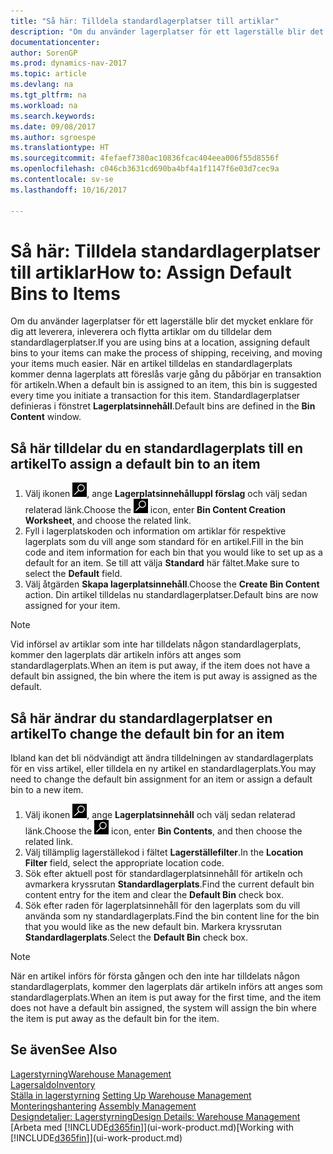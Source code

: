 ```yaml
---
title: "Så här: Tilldela standardlagerplatser till artiklar"
description: "Om du använder lagerplatser för ett lagerställe blir det mycket enklare för dig att leverera, inleverera och flytta artiklar om du tilldelar dem standardlagerplatser. När en artikel tilldelas en standardlagerplats kommer denna lagerplats att föreslås varje gång du påbörjar en transaktion för artikeln."
documentationcenter: 
author: SorenGP
ms.prod: dynamics-nav-2017
ms.topic: article
ms.devlang: na
ms.tgt_pltfrm: na
ms.workload: na
ms.search.keywords: 
ms.date: 09/08/2017
ms.author: sgroespe
ms.translationtype: HT
ms.sourcegitcommit: 4fefaef7380ac10836fcac404eea006f55d8556f
ms.openlocfilehash: c046cb3631cd690ba4bf4a1f1147f6e03d7cec9a
ms.contentlocale: sv-se
ms.lasthandoff: 10/16/2017

---
```

# <a name="how-to-assign-default-bins-to-items"></a><span data-ttu-id="9c7c4-104">Så här: Tilldela standardlagerplatser till artiklar</span><span class="sxs-lookup"><span data-stu-id="9c7c4-104">How to: Assign Default Bins to Items</span></span>
<span data-ttu-id="9c7c4-105">Om du använder lagerplatser för ett lagerställe blir det mycket enklare för dig att leverera, inleverera och flytta artiklar om du tilldelar dem standardlagerplatser.</span><span class="sxs-lookup"><span data-stu-id="9c7c4-105">If you are using bins at a location, assigning default bins to your items can make the process of shipping, receiving, and moving your items much easier.</span></span> <span data-ttu-id="9c7c4-106">När en artikel tilldelas en standardlagerplats kommer denna lagerplats att föreslås varje gång du påbörjar en transaktion för artikeln.</span><span class="sxs-lookup"><span data-stu-id="9c7c4-106">When a default bin is assigned to an item, this bin is suggested every time you initiate a transaction for this item.</span></span> <span data-ttu-id="9c7c4-107">Standardlagerplatser definieras i fönstret **Lagerplatsinnehåll**.</span><span class="sxs-lookup"><span data-stu-id="9c7c4-107">Default bins are defined in the **Bin Content** window.</span></span>  

## <a name="to-assign-a-default-bin-to-an-item"></a><span data-ttu-id="9c7c4-108">Så här tilldelar du en standardlagerplats till en artikel</span><span class="sxs-lookup"><span data-stu-id="9c7c4-108">To assign a default bin to an item</span></span>
1.  <span data-ttu-id="9c7c4-109">Välj ikonen ![Sök efter sidan eller rapporten](media/ui-search/search_small.png "ikonen Sök efter sidan eller rapporten"), ange **Lagerplatsinnehålluppl förslag** och välj sedan relaterad länk.</span><span class="sxs-lookup"><span data-stu-id="9c7c4-109">Choose the ![Search for Page or Report](media/ui-search/search_small.png "Search for Page or Report icon") icon, enter **Bin Content Creation Worksheet**, and choose the related link.</span></span>  
2.  <span data-ttu-id="9c7c4-110">Fyll i lagerplatskoden och information om artiklar för respektive lagerplats som du vill ange som standard för en artikel.</span><span class="sxs-lookup"><span data-stu-id="9c7c4-110">Fill in the bin code and item information for each bin that you would like to set up as a default for an item.</span></span> <span data-ttu-id="9c7c4-111">Se till att välja **Standard** här fältet.</span><span class="sxs-lookup"><span data-stu-id="9c7c4-111">Make sure to select the **Default** field.</span></span>  
3.  <span data-ttu-id="9c7c4-112">Välj åtgärden **Skapa lagerplatsinnehåll**.</span><span class="sxs-lookup"><span data-stu-id="9c7c4-112">Choose the **Create Bin Content** action.</span></span> <span data-ttu-id="9c7c4-113">Din artikel tilldelas nu standardlagerplatser.</span><span class="sxs-lookup"><span data-stu-id="9c7c4-113">Default bins are now assigned for your item.</span></span>  

> [!NOTE]  
>  <span data-ttu-id="9c7c4-114">Vid införsel av artiklar som inte har tilldelats någon standardlagerplats, kommer den lagerplats där artikeln införs att anges som standardlagerplats.</span><span class="sxs-lookup"><span data-stu-id="9c7c4-114">When an item is put away, if the item does not have a default bin assigned, the bin where the item is put away is assigned as the default.</span></span>  

## <a name="to-change-the-default-bin-for-an-item"></a><span data-ttu-id="9c7c4-115">Så här ändrar du standardlagerplatser en artikel</span><span class="sxs-lookup"><span data-stu-id="9c7c4-115">To change the default bin for an item</span></span>  
<span data-ttu-id="9c7c4-116">Ibland kan det bli nödvändigt att ändra tilldelningen av standardlagerplats för en viss artikel, eller tilldela en ny artikel en standardlagerplats.</span><span class="sxs-lookup"><span data-stu-id="9c7c4-116">You may need to change the default bin assignment for an item or assign a default bin to a new item.</span></span>    
1.  <span data-ttu-id="9c7c4-117">Välj ikonen ![Söka efter sida eller rapport](media/ui-search/search_small.png "ikonen Söka efter sida eller rapport"), ange **Lagerplatsinnehåll** och välj sedan relaterad länk.</span><span class="sxs-lookup"><span data-stu-id="9c7c4-117">Choose the ![Search for Page or Report](media/ui-search/search_small.png "Search for Page or Report icon") icon, enter **Bin Contents**, and then choose the related link.</span></span>  
2.  <span data-ttu-id="9c7c4-118">Välj tillämplig lagerställekod i fältet **Lagerställefilter**.</span><span class="sxs-lookup"><span data-stu-id="9c7c4-118">In the **Location Filter** field, select the appropriate location code.</span></span>  
3.  <span data-ttu-id="9c7c4-119">Sök efter aktuell post för standardlagerplatsinnehåll för artikeln och avmarkera kryssrutan **Standardlagerplats**.</span><span class="sxs-lookup"><span data-stu-id="9c7c4-119">Find the current default bin content entry for the item and clear the **Default Bin** check box.</span></span>  
4.  <span data-ttu-id="9c7c4-120">Sök efter raden för lagerplatsinnehåll för den lagerplats som du vill använda som ny standardlagerplats.</span><span class="sxs-lookup"><span data-stu-id="9c7c4-120">Find the bin content line for the bin that you would like as the new default bin.</span></span> <span data-ttu-id="9c7c4-121">Markera kryssrutan **Standardlagerplats**.</span><span class="sxs-lookup"><span data-stu-id="9c7c4-121">Select the **Default Bin** check box.</span></span>  

> [!NOTE]  
>  <span data-ttu-id="9c7c4-122">När en artikel införs för första gången och den inte har tilldelats någon standardlagerplats, kommer den lagerplats där artikeln införs att anges som standardlagerplats.</span><span class="sxs-lookup"><span data-stu-id="9c7c4-122">When an item is put away for the first time, and the item does not have a default bin assigned, the system will assign the bin where the item is put away as the default bin for the item.</span></span>  

## <a name="see-also"></a><span data-ttu-id="9c7c4-123">Se även</span><span class="sxs-lookup"><span data-stu-id="9c7c4-123">See Also</span></span>  
[<span data-ttu-id="9c7c4-124">Lagerstyrning</span><span class="sxs-lookup"><span data-stu-id="9c7c4-124">Warehouse Management</span></span>](warehouse-manage-warehouse.md)  
[<span data-ttu-id="9c7c4-125">Lagersaldo</span><span class="sxs-lookup"><span data-stu-id="9c7c4-125">Inventory</span></span>](inventory-manage-inventory.md)  
<span data-ttu-id="9c7c4-126">[Ställa in lagerstyrning](warehouse-setup-warehouse.md)   </span><span class="sxs-lookup"><span data-stu-id="9c7c4-126">[Setting Up Warehouse Management](warehouse-setup-warehouse.md)   </span></span>  
<span data-ttu-id="9c7c4-127">[Monteringshantering](assembly-assemble-items.md)  </span><span class="sxs-lookup"><span data-stu-id="9c7c4-127">[Assembly Management](assembly-assemble-items.md)  </span></span>  
[<span data-ttu-id="9c7c4-128">Designdetaljer: Lagerstyrning</span><span class="sxs-lookup"><span data-stu-id="9c7c4-128">Design Details: Warehouse Management</span></span>](design-details-warehouse-management.md)  
<span data-ttu-id="9c7c4-129">[Arbeta med [!INCLUDE[d365fin](includes/d365fin_md.md)]](ui-work-product.md)</span><span class="sxs-lookup"><span data-stu-id="9c7c4-129">[Working with [!INCLUDE[d365fin](includes/d365fin_md.md)]](ui-work-product.md)</span></span>

